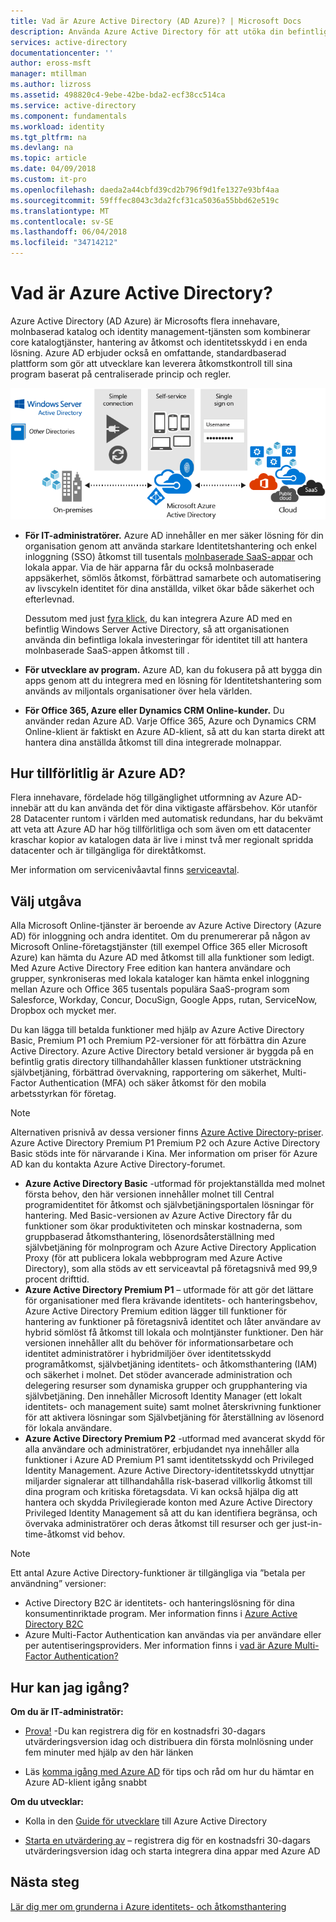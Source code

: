 ```yaml
---
title: Vad är Azure Active Directory (AD Azure)? | Microsoft Docs
description: Använda Azure Active Directory för att utöka din befintliga lokala identiteter till molnet eller utveckla Azure AD integrerat program.
services: active-directory
documentationcenter: ''
author: eross-msft
manager: mtillman
ms.author: lizross
ms.assetid: 498820c4-9ebe-42be-bda2-ecf38cc514ca
ms.service: active-directory
ms.component: fundamentals
ms.workload: identity
ms.tgt_pltfrm: na
ms.devlang: na
ms.topic: article
ms.date: 04/09/2018
ms.custom: it-pro
ms.openlocfilehash: daeda2a44cbfd39cd2b796f9d1fe1327e93bf4aa
ms.sourcegitcommit: 59fffec8043c3da2fcf31ca5036a55bbd62e519c
ms.translationtype: MT
ms.contentlocale: sv-SE
ms.lasthandoff: 06/04/2018
ms.locfileid: "34714212"
---
```

# <a name="what-is-azure-active-directory"></a>Vad är Azure Active Directory?
Azure Active Directory (AD Azure) är Microsofts flera innehavare, molnbaserad katalog och identity management-tjänsten som kombinerar core katalogtjänster, hantering av åtkomst och identitetsskydd i en enda lösning. Azure AD erbjuder också en omfattande, standardbaserad plattform som gör att utvecklare kan leverera åtkomstkontroll till sina program baserat på centraliserade princip och regler.

![Azure AD Connect Stack](./media/active-directory-whatis/Azure_Active_Directory.png)

- **För IT-administratörer.** Azure AD innehåller en mer säker lösning för din organisation genom att använda starkare Identitetshantering och enkel inloggning (SSO) åtkomst till tusentals [molnbaserade SaaS-appar](active-directory-saas-tutorial-list.md) och lokala appar. Via de här apparna får du också molnbaserade appsäkerhet, sömlös åtkomst, förbättrad samarbete och automatisering av livscykeln identitet för dina anställda, vilket ökar både säkerhet och efterlevnad.

    Dessutom med just [fyra klick](./connect/active-directory-aadconnect-get-started-express.md), du kan integrera Azure AD med en befintlig Windows Server Active Directory, så att organisationen använda din befintliga lokala investeringar för identitet till att hantera molnbaserade SaaS-appen åtkomst till .

- **För utvecklare av program.** Azure AD, kan du fokusera på att bygga din apps genom att du integrera med en lösning för Identitetshantering som används av miljontals organisationer över hela världen.

- **För Office 365, Azure eller Dynamics CRM Online-kunder.** Du använder redan Azure AD. Varje Office 365, Azure och Dynamics CRM Online-klient är faktiskt en Azure AD-klient, så att du kan starta direkt att hantera dina anställda åtkomst till dina integrerade molnappar.

## <a name="how-reliable-is-azure-ad"></a>Hur tillförlitlig är Azure AD?
Flera innehavare, fördelade hög tillgänglighet utformning av Azure AD-innebär att du kan använda det för dina viktigaste affärsbehov. Kör utanför 28 Datacenter runtom i världen med automatisk redundans, har du bekvämt att veta att Azure AD har hög tillförlitliga och som även om ett datacenter kraschar kopior av katalogen data är live i minst två mer regionalt spridda datacenter och är tillgängliga för direktåtkomst.

Mer information om servicenivåavtal finns [serviceavtal](https://azure.microsoft.com/support/legal/sla/).

## <a name="choose-an-edition"></a>Välj utgåva
Alla Microsoft Online-tjänster är beroende av Azure Active Directory (Azure AD) för inloggning och andra identitet. Om du prenumererar på någon av Microsoft Online-företagstjänster (till exempel Office 365 eller Microsoft Azure) kan hämta du Azure AD med åtkomst till alla funktioner som ledigt. Med Azure Active Directory Free edition kan hantera användare och grupper, synkroniseras med lokala kataloger kan hämta enkel inloggning mellan Azure och Office 365 tusentals populära SaaS-program som Salesforce, Workday, Concur, DocuSign, Google Apps, rutan, ServiceNow, Dropbox och mycket mer. 

Du kan lägga till betalda funktioner med hjälp av Azure Active Directory Basic, Premium P1 och Premium P2-versioner för att förbättra din Azure Active Directory. Azure Active Directory betald versioner är byggda på en befintlig gratis directory tillhandahåller klassen funktioner utsträckning självbetjäning, förbättrad övervakning, rapportering om säkerhet, Multi-Factor Authentication (MFA) och säker åtkomst för den mobila arbetsstyrkan för företag.

> [!NOTE]
> Alternativen prisnivå av dessa versioner finns [Azure Active Directory-priser](https://azure.microsoft.com/pricing/details/active-directory/). Azure Active Directory Premium P1 Premium P2 och Azure Active Directory Basic stöds inte för närvarande i Kina. Mer information om priser för Azure AD kan du kontakta Azure Active Directory-forumet.
>

* **Azure Active Directory Basic** -utformad för projektanställda med molnet första behov, den här versionen innehåller molnet till Central programidentitet för åtkomst och självbetjäningsportalen lösningar för hantering. Med Basic-versionen av Azure Active Directory får du funktioner som ökar produktiviteten och minskar kostnaderna, som gruppbaserad åtkomsthantering, lösenordsåterställning med självbetjäning för molnprogram och Azure Active Directory Application Proxy (för att publicera lokala webbprogram med Azure Active Directory), som alla stöds av ett serviceavtal på företagsnivå med 99,9 procent drifttid.
* **Azure Active Directory Premium P1** – utformade för att gör det lättare för organisationer med flera krävande identitets- och hanteringsbehov, Azure Active Directory Premium edition lägger till funktioner för hantering av funktioner på företagsnivå identitet och låter användare av hybrid sömlöst få åtkomst till lokala och molntjänster funktioner. Den här versionen innehåller allt du behöver för informationsarbetare och identitet administratörer i hybridmiljöer över identitetsskydd programåtkomst, självbetjäning identitets- och åtkomsthantering (IAM) och säkerhet i molnet. Det stöder avancerade administration och delegering resurser som dynamiska grupper och grupphantering via självbetjäning. Den innehåller Microsoft Identity Manager (ett lokalt identitets- och management suite) samt molnet återskrivning funktioner för att aktivera lösningar som Självbetjäning för återställning av lösenord för lokala användare.
* **Azure Active Directory Premium P2** -utformad med avancerat skydd för alla användare och administratörer, erbjudandet nya innehåller alla funktioner i Azure AD Premium P1 samt identitetsskydd och Privileged Identity Management. Azure Active Directory-identitetsskydd utnyttjar miljarder signalerar att tillhandahålla risk-baserad villkorlig åtkomst till dina program och kritiska företagsdata. Vi kan också hjälpa dig att hantera och skydda Privilegierade konton med Azure Active Directory Privileged Identity Management så att du kan identifiera begränsa, och övervaka administratörer och deras åtkomst till resurser och ger just-in-time-åtkomst vid behov.  

> [!NOTE]
> Ett antal Azure Active Directory-funktioner är tillgängliga via ”betala per användning” versioner:
>
> * Active Directory B2C är identitets- och hanteringslösning för dina konsumentinriktade program. Mer information finns i [Azure Active Directory B2C](https://azure.microsoft.com/documentation/services/active-directory-b2c/)
> * Azure Multi-Factor Authentication kan användas via per användare eller per autentiseringsproviders. Mer information finns i [vad är Azure Multi-Factor Authentication?](authentication/multi-factor-authentication.md)
>

## <a name="how-can-i-get-started"></a>Hur kan jag igång?

**Om du är IT-administratör:**

* [Prova!](https://azure.microsoft.com/trial/get-started-active-directory/) -Du kan registrera dig för en kostnadsfri 30-dagars utvärderingsversion idag och distribuera din första molnlösning under fem minuter med hjälp av den här länken

* Läs [komma igång med Azure AD](https://docs.microsoft.com/azure/active-directory/active-directory-get-started-premium) för tips och råd om hur du hämtar en Azure AD-klient igång snabbt

**Om du utvecklar:**
 
* Kolla in den [Guide för utvecklare](active-directory-developers-guide.md) till Azure Active Directory

* [Starta en utvärdering av](https://azure.microsoft.com/trial/get-started-active-directory/) – registrera dig för en kostnadsfri 30-dagars utvärderingsversion idag och starta integrera dina appar med Azure AD

## <a name="next-steps"></a>Nästa steg
[Lär dig mer om grunderna i Azure identitets- och åtkomsthantering](https://docs.microsoft.com/azure/active-directory/identity-fundamentals)
